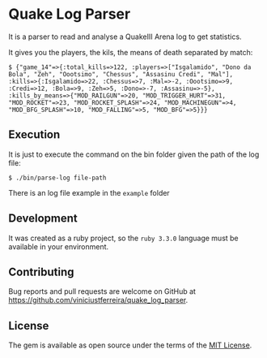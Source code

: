 # Quake Log Parser

It is a parser to read and analyse a QuakeIII Arena log to get statistics.

It gives you the players, the kils, the means of death separated by match:

    $ {"game_14"=>{:total_kills=>122, :players=>["Isgalamido", "Dono da Bola", "Zeh", "Oootsimo", "Chessus", "Assasinu Credi", "Mal"], :kills=>{:Isgalamido=>22, :Chessus=>7, :Mal=>-2, :Oootsimo=>9, :Credi=>12, :Bola=>9, :Zeh=>5, :Dono=>-7, :Assasinu=>-5}, :kills_by_means=>{"MOD_RAILGUN"=>20, "MOD_TRIGGER_HURT"=>31, "MOD_ROCKET"=>23, "MOD_ROCKET_SPLASH"=>24, "MOD_MACHINEGUN"=>4, "MOD_BFG_SPLASH"=>10, "MOD_FALLING"=>5, "MOD_BFG"=>5}}}

## Execution

It is just to execute the command on the bin folder given the path of the log file: 

    $ ./bin/parse-log file-path

There is an log file example in the `example` folder

## Development

It was created as a ruby project, so the `ruby 3.3.0` language must be available in your environment.

## Contributing

Bug reports and pull requests are welcome on GitHub at https://github.com/viniciustferreira/quake_log_parser.

## License

The gem is available as open source under the terms of the [MIT License](https://opensource.org/licenses/MIT).
